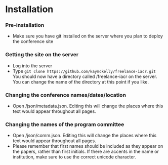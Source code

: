 # Installation
### Pre-installation
- Make sure you have git installed on the server where you plan to deploy the conference site

### Getting the site on the server
- Log into the server
- Type ```git clone https://github.com/kaymckelly/freelance-iacr.git``` You should now have a directory called /freelance-iacr on the server. You can change the name of the directory at this point if you like.

### Changing the conference names/dates/location
- Open /json/metadata.json. Editing this will change the places where this text would appear throughout all pages.

### Changing the names of the program committee
- Open /json/comm.json. Editing this will change the places where this text would appear throughout all pages.
- Please remember that first names should be included as they appear on the papers, rather than first initials. If there are accents in the name or institution, make sure to use the correct unicode character.

###
